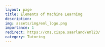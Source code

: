 ```yaml
---
layout: page
title: Elements of Machine Learning
description:
img: assets/img/eml_logo.png
importance: 1
redirect: https://cms.cispa.saarland/eml23/
category: Tutoring
---
```

